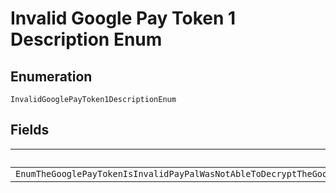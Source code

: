 
# Invalid Google Pay Token 1 Description Enum

## Enumeration

`InvalidGooglePayToken1DescriptionEnum`

## Fields

| Name |
|  --- |
| `EnumTheGooglePayTokenIsInvalidPayPalWasNotAbleToDecryptTheGooglepayTokenOrPayPalWasNotAbleToFindTheNecessaryDataInTheTokenAfterDecryption` |

